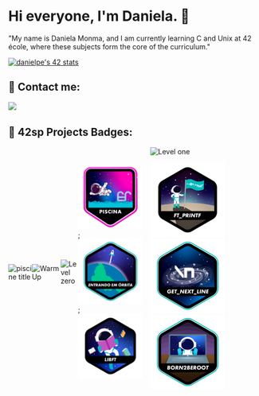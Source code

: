 # Hi everyone, I'm Daniela. 🐥 

"My name is Daniela Monma, and I am currently learning C and Unix at 42 école, where these subjects form the core of the curriculum."

[![danielpe's 42 stats](https://badge.mediaplus.ma/starryblue/danielpe)](https://github.com/oakoudad/badge42)

## 📩 Contact me:

<div align="left" style="display: inline-block">
	<a href="https://www.linkedin.com/in/danielamonma/" target="_blank"><img src="https://img.shields.io/badge/LinkedIn-0077B5?style=for-the-badge&logo=linkedin&logoColor=white" target="_blank"></a>
</div>

## 🏅 42sp Projects Badges:

<div align="left" style="display: flex; gap:15px;">
  <div style="display: flex; align-items: center;">
<img alt="piscine title" src="https://img.shields.io/badge/School-Piscine-skyblue?style=for-the-badge&&logo=42">
<img alt="WarmUp" src="https://img.shields.io/badge/School-WarmUp-skyblue?style=for-the-badge&&logo=42">
<img alt="Level zero" src="https://img.shields.io/badge/School-Level_zero-skyblue?style=for-the-badge&&logo=42">

[![Piscine](./42%20badge/piscina.png)](https://github.com/DanielaMonma/C---Piscine);
[![WarmUp](./42%20badge/phase_onee.png)]();
[![Libft](./42%20badge/libftn.png)](https://github.com/DanielaMonma/Libft.c)
</div>

<div align="left" style="display: inline-block">
<img alt="Level one" src="https://img.shields.io/badge/School-Level one-skyblue?style=for-the-badge&&logo=42">
<div id="Level_one" style="display: inline-block; vertical-align: middle;">

[![Printf](./42%20badge/ft_printfn.png)](loading...)
[![Get next line](./42%20badge/get_next_linee.png)](loading...)
[![Born 2 be root](./42%20badge/born2beroote.png)](loading...)
</div>
</div>
<h2></h2>

